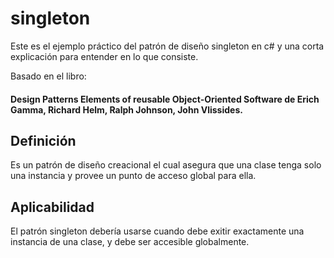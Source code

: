 # singleton
Este es el ejemplo práctico del patrón de diseño singleton en c# y una corta explicación para entender en lo que consiste. 

Basado en el libro:
#### Design Patterns Elements of reusable Object-Oriented Software de Erich Gamma, Richard Helm, Ralph Johnson, John Vlissides.

## Definición
Es un patrón de diseño creacional el cual asegura que una clase tenga solo una instancia y provee un punto de acceso global para ella.

## Aplicabilidad
El patrón singleton debería usarse cuando debe exitir exactamente una instancia de una clase, y debe ser accesible globalmente.


